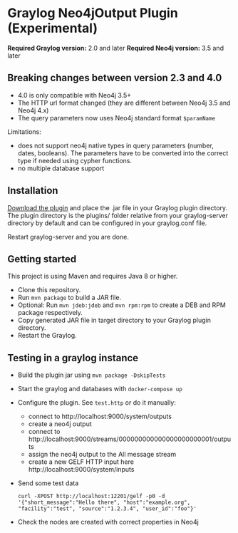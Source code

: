 # Graylog Neo4jOutput Plugin (Experimental)

**Required Graylog version:** 2.0 and later
**Required Neo4j version:** 3.5 and later

Breaking changes between version 2.3 and 4.0
--------------------------------------------

* 4.0 is only compatible with Neo4j 3.5+
* The HTTP url format changed (they are different between Neo4j 3.5 and Neo4j 4.x)
* The query parameters now uses Neo4j standard format `$paramName` 

Limitations: 
* does not support neo4j native types in query parameters (number, dates, booleans). 
The parameters have to be converted into the correct type if needed using cypher functions.
* no multiple database support

Installation
------------

[Download the plugin](https://github.com/mariussturm/graylog-plugin-output-neo4j/releases) and place the .jar file in
your Graylog plugin directory. The plugin directory is the plugins/ folder relative from your graylog-server directory
by default and can be configured in your graylog.conf file.

Restart graylog-server and you are done.

Getting started
---------------

This project is using Maven and requires Java 8 or higher.

* Clone this repository.
* Run `mvn package` to build a JAR file.
* Optional: Run `mvn jdeb:jdeb` and `mvn rpm:rpm` to create a DEB and RPM package respectively.
* Copy generated JAR file in target directory to your Graylog plugin directory.
* Restart the Graylog.

Testing in a graylog instance
-----------------------------

* Build the plugin jar using `mvn package -DskipTests`
* Start the graylog and databases with `docker-compose up`
* Configure the plugin. See `test.http` or do it manually:
    - connect to http://localhost:9000/system/outputs
    - create a neo4j output
    - connect to http://localhost:9000/streams/000000000000000000000001/outputs
    - assign the neo4j output to the All message stream
    - create a new GELF HTTP input here http://localhost:9000/system/inputs
* Send some test data
  
    `curl -XPOST http://localhost:12201/gelf -p0 -d '{"short_message":"Hello there", "host":"example.org", "facility":"test", "source":"1.2.3.4", "user_id":"foo"}'`

* Check the nodes are created with correct properties in Neo4j
